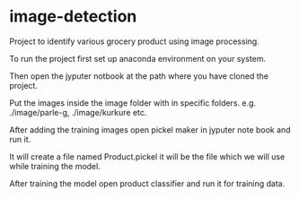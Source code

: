 # image-detection
Project to identify various grocery product using image processing.

To run the project first set up anaconda environment on your system.

Then open the jyputer notbook at the path where you have cloned the project.

Put the images inside the image folder with in specific folders. e.g. ./image/parle-g, ./image/kurkure etc.

After adding the training images open pickel maker in jyputer note book and run it.

It will create a file named Product.pickel it will be the file which we will use while training the model.

After training the model open product classifier and run it for training data.
